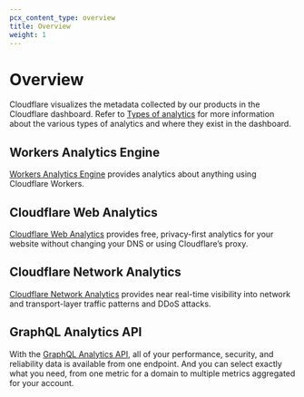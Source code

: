 ```yaml
---
pcx_content_type: overview
title: Overview
weight: 1
---
```


# Overview

Cloudflare visualizes the metadata collected by our products in the Cloudflare dashboard. Refer to [Types of analytics](/fundamentals/data-products/types-of-analytics/) for more information about the various types of analytics and where they exist in the dashboard.

## Workers Analytics Engine

[Workers Analytics Engine](/analytics/analytics-engine/) provides analytics about anything using Cloudflare Workers.

## Cloudflare Web Analytics

[Cloudflare Web Analytics](/analytics/web-analytics/) provides free, privacy-first analytics for your website without changing your DNS or using Cloudflare’s proxy.

## Cloudflare Network Analytics

[Cloudflare Network Analytics](/analytics/network-analytics/) provides near real-time visibility into network and transport-layer traffic patterns and DDoS attacks.

## GraphQL Analytics API

With the [GraphQL Analytics API](/analytics/graphql-api/), all of your performance, security, and reliability data is available from one endpoint.
And you can select exactly what you need, from one metric for a domain to multiple metrics aggregated for your account.
